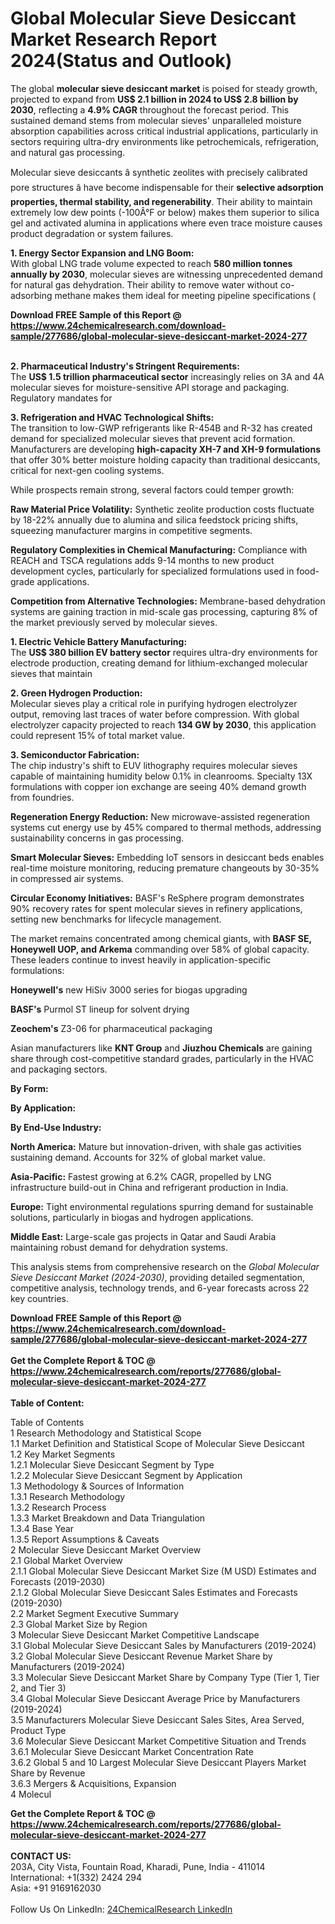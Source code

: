 <h1>Global Molecular Sieve Desiccant Market Research Report 2024(Status and Outlook)</h1><p>The global <strong>molecular sieve desiccant market</strong> is poised for steady growth, projected to expand from <strong>US$ 2.1 billion in 2024 to US$ 2.8 billion by 2030</strong>, reflecting a <strong>4.9% CAGR</strong> throughout the forecast period. This sustained demand stems from molecular sieves' unparalleled moisture absorption capabilities across critical industrial applications, particularly in sectors requiring ultra-dry environments like petrochemicals, refrigeration, and natural gas processing.</p><p>Molecular sieve desiccants â synthetic zeolites with precisely calibrated pore structures â have become indispensable for their <strong>selective adsorption properties, thermal stability, and regenerability</strong>. Their ability to maintain extremely low dew points (-100Â°F or below) makes them superior to silica gel and activated alumina in applications where even trace moisture causes product degradation or system failures.</p><p><strong>1. Energy Sector Expansion and LNG Boom:</strong><br>
With global LNG trade volume expected to reach <strong>580 million tonnes annually by 2030</strong>, molecular sieves are witnessing unprecedented demand for natural gas dehydration. Their ability to remove water without co-adsorbing methane makes them ideal for meeting pipeline specifications (

</p><div><b>Download FREE Sample of this Report @ 
            <a href="https://www.24chemicalresearch.com/download-sample/277686/global-molecular-sieve-desiccant-market-2024-277">
            https://www.24chemicalresearch.com/download-sample/277686/global-molecular-sieve-desiccant-market-2024-277</a></b></div><br><p><strong>2. Pharmaceutical Industry's Stringent Requirements:</strong><br>
The <strong>US$ 1.5 trillion pharmaceutical sector</strong> increasingly relies on 3A and 4A molecular sieves for moisture-sensitive API storage and packaging. Regulatory mandates for 

</p><p><strong>3. Refrigeration and HVAC Technological Shifts:</strong><br>
The transition to low-GWP refrigerants like R-454B and R-32 has created demand for specialized molecular sieves that prevent acid formation. Manufacturers are developing <strong>high-capacity XH-7 and XH-9 formulations</strong> that offer 30% better moisture holding capacity than traditional desiccants, critical for next-gen cooling systems.</p><p>While prospects remain strong, several factors could temper growth:</p><p><strong>Raw Material Price Volatility:</strong> Synthetic zeolite production costs fluctuate by 18-22% annually due to alumina and silica feedstock pricing shifts, squeezing manufacturer margins in competitive segments.</p><p><strong>Regulatory Complexities in Chemical Manufacturing:</strong> Compliance with REACH and TSCA regulations adds 9-14 months to new product development cycles, particularly for specialized formulations used in food-grade applications.</p><p><strong>Competition from Alternative Technologies:</strong> Membrane-based dehydration systems are gaining traction in mid-scale gas processing, capturing 8% of the market previously served by molecular sieves.</p><p><strong>1. Electric Vehicle Battery Manufacturing:</strong><br>
The <strong>US$ 380 billion EV battery sector</strong> requires ultra-dry environments for electrode production, creating demand for lithium-exchanged molecular sieves that maintain 

</p><p><strong>2. Green Hydrogen Production:</strong><br>
Molecular sieves play a critical role in purifying hydrogen electrolyzer output, removing last traces of water before compression. With global electrolyzer capacity projected to reach <strong>134 GW by 2030</strong>, this application could represent 15% of total market value.</p><p><strong>3. Semiconductor Fabrication:</strong><br>
The chip industry's shift to EUV lithography requires molecular sieves capable of maintaining humidity below 0.1% in cleanrooms. Specialty 13X formulations with copper ion exchange are seeing 40% demand growth from foundries.</p><p><strong>Regeneration Energy Reduction:</strong> New microwave-assisted regeneration systems cut energy use by 45% compared to thermal methods, addressing sustainability concerns in gas processing.</p><p><strong>Smart Molecular Sieves:</strong> Embedding IoT sensors in desiccant beds enables real-time moisture monitoring, reducing premature changeouts by 30-35% in compressed air systems.</p><p><strong>Circular Economy Initiatives:</strong> BASF's ReSphere program demonstrates 90% recovery rates for spent molecular sieves in refinery applications, setting new benchmarks for lifecycle management.</p><p>The market remains concentrated among chemical giants, with <strong>BASF SE, Honeywell UOP, and Arkema</strong> commanding over 58% of global capacity. These leaders continue to invest heavily in application-specific formulations: </p><p><strong>Honeywell's</strong> new HiSiv 3000 series for biogas upgrading</p><p><strong>BASF's</strong> Purmol ST lineup for solvent drying</p><p><strong>Zeochem's</strong> Z3-06 for pharmaceutical packaging</p><p>Asian manufacturers like <strong>KNT Group</strong> and <strong>Jiuzhou Chemicals</strong> are gaining share through cost-competitive standard grades, particularly in the HVAC and packaging sectors.</p><p><strong>By Form:</strong></p><p><strong>By Application:</strong></p><p><strong>By End-Use Industry:</strong></p><p><strong>North America:</strong> Mature but innovation-driven, with shale gas activities sustaining demand. Accounts for 32% of global market value.</p><p><strong>Asia-Pacific:</strong> Fastest growing at 6.2% CAGR, propelled by LNG infrastructure build-out in China and refrigerant production in India.</p><p><strong>Europe:</strong> Tight environmental regulations spurring demand for sustainable solutions, particularly in biogas and hydrogen applications.</p><p><strong>Middle East:</strong> Large-scale gas projects in Qatar and Saudi Arabia maintaining robust demand for dehydration systems.</p><p>This analysis stems from comprehensive research on the <em>Global Molecular Sieve Desiccant Market (2024-2030)</em>, providing detailed segmentation, competitive analysis, technology trends, and 6-year forecasts across 22 key countries.</p><div><b>Download FREE Sample of this Report @ 
            <a href="https://www.24chemicalresearch.com/download-sample/277686/global-molecular-sieve-desiccant-market-2024-277">
            https://www.24chemicalresearch.com/download-sample/277686/global-molecular-sieve-desiccant-market-2024-277</a></b></div><br><div><b>Get the Complete Report & TOC @ 
            <a href="https://www.24chemicalresearch.com/reports/277686/global-molecular-sieve-desiccant-market-2024-277">
            https://www.24chemicalresearch.com/reports/277686/global-molecular-sieve-desiccant-market-2024-277</a></b></div><br>
            <b>Table of Content:</b><p>Table of Contents<br />
1 Research Methodology and Statistical Scope<br />
1.1 Market Definition and Statistical Scope of Molecular Sieve Desiccant<br />
1.2 Key Market Segments<br />
1.2.1 Molecular Sieve Desiccant Segment by Type<br />
1.2.2 Molecular Sieve Desiccant Segment by Application<br />
1.3 Methodology & Sources of Information<br />
1.3.1 Research Methodology<br />
1.3.2 Research Process<br />
1.3.3 Market Breakdown and Data Triangulation<br />
1.3.4 Base Year<br />
1.3.5 Report Assumptions & Caveats<br />
2 Molecular Sieve Desiccant Market Overview<br />
2.1 Global Market Overview<br />
2.1.1 Global Molecular Sieve Desiccant Market Size (M USD) Estimates and Forecasts (2019-2030)<br />
2.1.2 Global Molecular Sieve Desiccant Sales Estimates and Forecasts (2019-2030)<br />
2.2 Market Segment Executive Summary<br />
2.3 Global Market Size by Region<br />
3 Molecular Sieve Desiccant Market Competitive Landscape<br />
3.1 Global Molecular Sieve Desiccant Sales by Manufacturers (2019-2024)<br />
3.2 Global Molecular Sieve Desiccant Revenue Market Share by Manufacturers (2019-2024)<br />
3.3 Molecular Sieve Desiccant Market Share by Company Type (Tier 1, Tier 2, and Tier 3)<br />
3.4 Global Molecular Sieve Desiccant Average Price by Manufacturers (2019-2024)<br />
3.5 Manufacturers Molecular Sieve Desiccant Sales Sites, Area Served, Product Type<br />
3.6 Molecular Sieve Desiccant Market Competitive Situation and Trends<br />
3.6.1 Molecular Sieve Desiccant Market Concentration Rate<br />
3.6.2 Global 5 and 10 Largest Molecular Sieve Desiccant Players Market Share by Revenue<br />
3.6.3 Mergers & Acquisitions, Expansion<br />
4 Molecul</p><div><b>Get the Complete Report & TOC @ 
            <a href="https://www.24chemicalresearch.com/reports/277686/global-molecular-sieve-desiccant-market-2024-277">
            https://www.24chemicalresearch.com/reports/277686/global-molecular-sieve-desiccant-market-2024-277</a></b></div><br><b>CONTACT US:</b><br>
            203A, City Vista, Fountain Road, Kharadi, Pune, India - 411014<br>
            International: +1(332) 2424 294<br>
            Asia: +91 9169162030 <br><br>
            Follow Us On LinkedIn: <a href="https://www.linkedin.com/company/24chemicalresearch/">24ChemicalResearch LinkedIn</a>